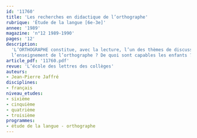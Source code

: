 ```yaml
---
id: '11760'
title: 'Les recherches en didactique de l’orthographe'
rubrique: 'Étude de la langue [6e-3e]'
annee: '1989'
magazine: 'n°12 1989-1990'
pages: '12'
description: 
  'L’ORTHOGRAPHE constitue, avec la lecture, l’un des thèmes de discussion favoris des pédagogues. De quels moyens effectifs dispose-t-on aujourd’hui pour enseigner l’orthographe ? Peut-on espérer un progrès didactique dans ce domaine ? Que sait-on exactement des problèmes qui se posent à
  l’enseignement de l’orthographe ? De quoi sont capables les enfants ? Pour tenter de répondre à de telles questions, il faut d’abord pouvoir disposer d’informations sur les travaux qui existent dans le domaine de la didactique de l’orthographe, tant du côté de l’enseignement que de l’apprentissage.'
article_pdf: '11760.pdf'
revue: 'L’école des lettres des collèges'
auteurs:
- Jean-Pierre Jaffré
disciplines:
- français
niveau_etudes:
- sixième
- cinquième
- quatrième
- troisième
programmes:
- étude de la langue - orthographe
---
```

